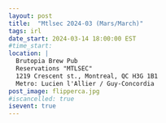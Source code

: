 ```yaml
---
layout: post
title:  "Mtlsec 2024-03 (Mars/March)"
tags: irl
date_start: 2024-03-14 18:00:00 EST
#time_start:
location: |
  Brutopia Brew Pub
  Reservations "MTLSEC"
  1219 Crescent st., Montreal, QC H3G 1B1
  Metro: Lucien l'Allier / Guy-Concordia
post_image: flipperca.jpg
#iscancelled: true
isevent: true
---
```


